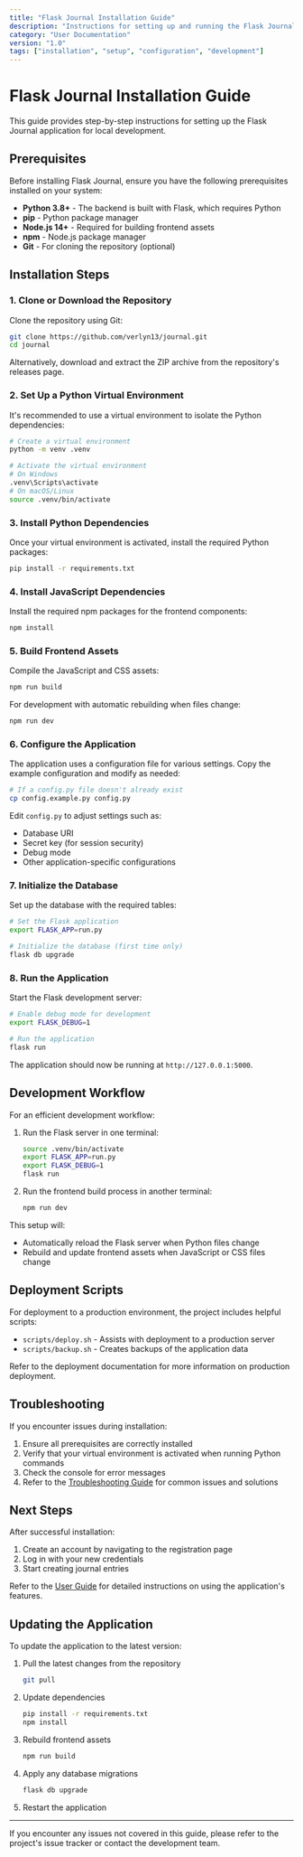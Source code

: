 ```yaml
---
title: "Flask Journal Installation Guide"
description: "Instructions for setting up and running the Flask Journal application for local development"
category: "User Documentation"
version: "1.0"
tags: ["installation", "setup", "configuration", "development"]
---
```


# Flask Journal Installation Guide

This guide provides step-by-step instructions for setting up the Flask Journal application for local development.

## Prerequisites

Before installing Flask Journal, ensure you have the following prerequisites installed on your system:

- **Python 3.8+** - The backend is built with Flask, which requires Python
- **pip** - Python package manager
- **Node.js 14+** - Required for building frontend assets
- **npm** - Node.js package manager
- **Git** - For cloning the repository (optional)

## Installation Steps

### 1. Clone or Download the Repository

Clone the repository using Git:

```bash
git clone https://github.com/verlyn13/journal.git
cd journal
```

Alternatively, download and extract the ZIP archive from the repository's releases page.

### 2. Set Up a Python Virtual Environment

It's recommended to use a virtual environment to isolate the Python dependencies:

```bash
# Create a virtual environment
python -m venv .venv

# Activate the virtual environment
# On Windows
.venv\Scripts\activate
# On macOS/Linux
source .venv/bin/activate
```

### 3. Install Python Dependencies

Once your virtual environment is activated, install the required Python packages:

```bash
pip install -r requirements.txt
```

### 4. Install JavaScript Dependencies

Install the required npm packages for the frontend components:

```bash
npm install
```

### 5. Build Frontend Assets

Compile the JavaScript and CSS assets:

```bash
npm run build
```

For development with automatic rebuilding when files change:

```bash
npm run dev
```

### 6. Configure the Application

The application uses a configuration file for various settings. Copy the example configuration and modify as needed:

```bash
# If a config.py file doesn't already exist
cp config.example.py config.py
```

Edit `config.py` to adjust settings such as:
- Database URI
- Secret key (for session security)
- Debug mode
- Other application-specific configurations

### 7. Initialize the Database

Set up the database with the required tables:

```bash
# Set the Flask application
export FLASK_APP=run.py

# Initialize the database (first time only)
flask db upgrade
```

### 8. Run the Application

Start the Flask development server:

```bash
# Enable debug mode for development
export FLASK_DEBUG=1

# Run the application
flask run
```

The application should now be running at `http://127.0.0.1:5000`.

## Development Workflow

For an efficient development workflow:

1. Run the Flask server in one terminal:
   ```bash
   source .venv/bin/activate
   export FLASK_APP=run.py
   export FLASK_DEBUG=1
   flask run
   ```

2. Run the frontend build process in another terminal:
   ```bash
   npm run dev
   ```

This setup will:
- Automatically reload the Flask server when Python files change
- Rebuild and update frontend assets when JavaScript or CSS files change

## Deployment Scripts

For deployment to a production environment, the project includes helpful scripts:

- `scripts/deploy.sh` - Assists with deployment to a production server
- `scripts/backup.sh` - Creates backups of the application data

Refer to the deployment documentation for more information on production deployment.

## Troubleshooting

If you encounter issues during installation:

1. Ensure all prerequisites are correctly installed
2. Verify that your virtual environment is activated when running Python commands
3. Check the console for error messages
4. Refer to the [Troubleshooting Guide](troubleshooting.md) for common issues and solutions

## Next Steps

After successful installation:

1. Create an account by navigating to the registration page
2. Log in with your new credentials
3. Start creating journal entries

Refer to the [User Guide](README.md) for detailed instructions on using the application's features.

## Updating the Application

To update the application to the latest version:

1. Pull the latest changes from the repository
   ```bash
   git pull
   ```

2. Update dependencies
   ```bash
   pip install -r requirements.txt
   npm install
   ```

3. Rebuild frontend assets
   ```bash
   npm run build
   ```

4. Apply any database migrations
   ```bash
   flask db upgrade
   ```

5. Restart the application

---

If you encounter any issues not covered in this guide, please refer to the project's issue tracker or contact the development team.